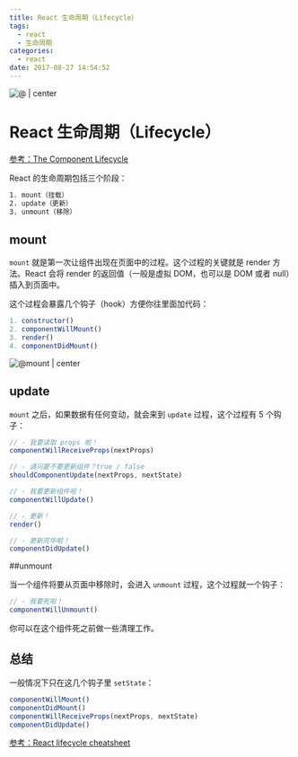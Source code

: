```yaml
---
title: React 生命周期（Lifecycle）
tags:
  - react
  - 生命周期
categories:
  - react
date: 2017-08-27 14:54:52
---
```


![@ | center](https://ws1.sinaimg.cn/large/889b2f7fgy1fj7bcj3yudj21hc0u0thp.jpg)

# React 生命周期（Lifecycle）

[参考：The Component Lifecycle](https://facebook.github.io/react/docs/react-component.html#the-component-lifecycle)

React 的生命周期包括三个阶段：
```bash
1. mount（挂载）
2. update（更新）
3. unmount（移除）
```

## mount

`mount` 就是第一次让组件出现在页面中的过程。这个过程的关键就是 render 方法。React 会将 render 的返回值（一般是虚拟 DOM，也可以是 DOM 或者 null）插入到页面中。

这个过程会暴露几个钩子（hook）方便你往里面加代码：

```javascript
1. constructor()
2. componentWillMount()
3. render()
4. componentDidMount()
```
![@mount | center](https://ws1.sinaimg.cn/large/889b2f7fgy1fix4zaxn30j21v0110hci.jpg)


## update

`mount` 之后，如果数据有任何变动，就会来到 `update` 过程，这个过程有 5 个钩子：

```javascript
// - 我要读取 props 啦！
componentWillReceiveProps(nextProps)

// - 请问要不要更新组件？true / false
shouldComponentUpdate(nextProps, nextState) 

// - 我要更新组件啦！
componentWillUpdate() 

// - 更新！
render() 

// - 更新完毕啦！
componentDidUpdate() 
```

##unmount

当一个组件将要从页面中移除时，会进入 `unmount` 过程，这个过程就一个钩子：

```javascript
// - 我要死啦！
componentWillUnmount()
```
你可以在这个组件死之前做一些清理工作。

## 总结

一般情况下只在这几个钩子里 `setState`：
```javascript
componentWillMount()
componentDidMount()
componentWillReceiveProps(nextProps, nextState) 
componentDidUpdate()
```

[参考：React lifecycle cheatsheet](https://gist.github.com/bvaughn/923dffb2cd9504ee440791fade8db5f9)







